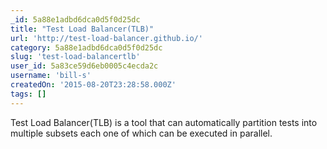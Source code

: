 ```yaml
---
_id: 5a88e1adbd6dca0d5f0d25dc
title: "Test Load Balancer(TLB)"
url: 'http://test-load-balancer.github.io/'
category: 5a88e1adbd6dca0d5f0d25dc
slug: 'test-load-balancertlb'
user_id: 5a83ce59d6eb0005c4ecda2c
username: 'bill-s'
createdOn: '2015-08-20T23:28:58.000Z'
tags: []
---
```


Test Load Balancer(TLB) is a tool that can automatically partition tests into multiple subsets each one of which can be executed in parallel. 
